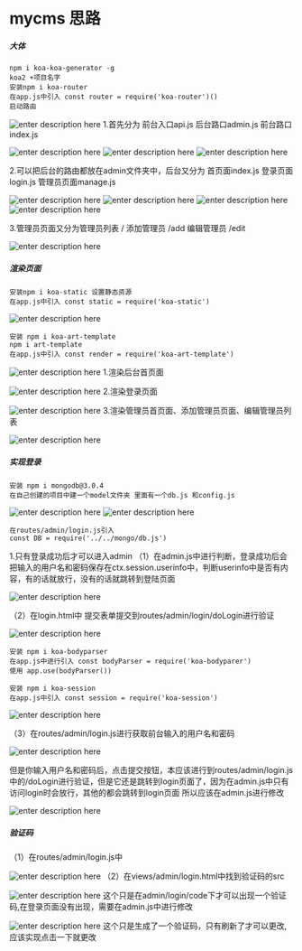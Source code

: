 # mycms 思路
##### 大体

    npm i koa-koa-generator -g
    koa2 +项目名字
    安装npm i koa-router
    在app.js中引入 const router = require('koa-router')()
    启动路由
![enter description here](https://www.github.com/github-zhanghaomeng/JueJin/raw/master/images/1567065974425.png)
1.首先分为
前台入口api.js 后台路口admin.js 前台路口index.js

![enter description here](https://www.github.com/github-zhanghaomeng/JueJin/raw/master/images/1567057656500.png)
![enter description here](https://www.github.com/github-zhanghaomeng/JueJin/raw/master/images/1567057623704.png)
![enter description here](https://www.github.com/github-zhanghaomeng/JueJin/raw/master/images/1567057683626.png)

2.可以把后台的路由都放在admin文件夹中，后台又分为
首页面index.js 登录页面login.js 管理员页面manage.js

![enter description here](https://www.github.com/github-zhanghaomeng/JueJin/raw/master/images/1567057177999.png)
![enter description here](https://www.github.com/github-zhanghaomeng/JueJin/raw/master/images/1567057208237.png)
![enter description here](https://www.github.com/github-zhanghaomeng/JueJin/raw/master/images/1567057548293.png)
![enter description here](https://www.github.com/github-zhanghaomeng/JueJin/raw/master/images/1567057510448.png)

3.管理员页面又分为管理员列表 /  添加管理员 /add 编辑管理员 /edit

![enter description here](https://www.github.com/github-zhanghaomeng/JueJin/raw/master/images/1567057398588.png)

##### 渲染页面

    安装npm i koa-static 设置静态资源
    在app.js中引入 const static = require('koa-static')
    
![enter description here](https://www.github.com/github-zhanghaomeng/JueJin/raw/master/images/1567058408849.png)

    安装 npm i koa-art-template
    npm i art-template
    在app.js中引入 const render = require('koa-art-template')
![enter description here](https://www.github.com/github-zhanghaomeng/JueJin/raw/master/images/1567058578547.png)
1.渲染后台首页面

![enter description here](https://www.github.com/github-zhanghaomeng/JueJin/raw/master/images/1567058781496.png)
2.渲染登录页面

![enter description here](https://www.github.com/github-zhanghaomeng/JueJin/raw/master/images/1567059058471.png)
3.渲染管理员首页面、添加管理员页面、编辑管理员列表

![enter description here](https://www.github.com/github-zhanghaomeng/JueJin/raw/master/images/1567059339603.png)
##### 实现登录

    安装 npm i mongodb@3.0.4
    在自己创建的项目中建一个model文件夹 里面有一个db.js 和config.js

![enter description here](https://www.github.com/github-zhanghaomeng/JueJin/raw/master/images/1567064310707.png)
![enter description here](https://www.github.com/github-zhanghaomeng/JueJin/raw/master/images/1567064431249.png)

    在routes/admin/login.js引入 
    const DB = require('../../mongo/db.js')
1.只有登录成功后才可以进入admin
（1）在admin.js中进行判断，登录成功后会把输入的用户名和密码保存在ctx.session.userinfo中，判断userinfo中是否有内容，有的话就放行，没有的话就跳转到登陆页面

![enter description here](https://www.github.com/github-zhanghaomeng/JueJin/raw/master/images/1567066437951.png)

（2）在login.html中 提交表单提交到routes/admin/login/doLogin进行验证

![enter description here](https://www.github.com/github-zhanghaomeng/JueJin/raw/master/images/1567063683545.png)
    
    安装 npm i koa-bodyparser
    在app.js中进行引入 const bodyParser = require('koa-bodyparer')
    使用 app.use(bodyParser())
    
    安装 npm i koa-session
    在app.js中引入 const session = require('koa-session')
![enter description here](https://www.github.com/github-zhanghaomeng/JueJin/raw/master/images/1567066063333.png)
    
（3）在routes/admin/login.js进行获取前台输入的用户名和密码

![enter description here](https://www.github.com/github-zhanghaomeng/JueJin/raw/master/images/1567064809712.png)

但是你输入用户名和密码后，点击提交按钮，本应该进行到routes/admin/login.js中的/doLogin进行验证，但是它还是跳转到login页面了，因为在admin.js中只有访问login时会放行，其他的都会跳转到login页面
所以应该在admin.js进行修改

![enter description here](https://www.github.com/github-zhanghaomeng/JueJin/raw/master/images/1567067455805.png)

##### 验证码
（1）在routes/admin/login.js中

![enter description here](https://www.github.com/github-zhanghaomeng/JueJin/raw/master/images/1567067966224.png)
（2）在views/admin/login.html中找到验证码的src

![enter description here](https://www.github.com/github-zhanghaomeng/JueJin/raw/master/images/1567068072578.png)
这个只是在admin/login/code下才可以出现一个验证码,在登录页面没有出现，需要在admin.js中进行修改

![enter description here](https://www.github.com/github-zhanghaomeng/JueJin/raw/master/images/1567068221709.png)
这个只是生成了一个验证码，只有刷新了才可以更改,应该实现点击一下就更改
